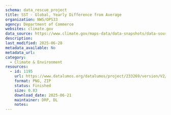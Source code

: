 ```yaml
---
schema: data_rescue_project 
title: SST - Global, Yearly Difference from Average
organization: NWS/OPS33
agency: Department of Commerce
websites: climate.gov
data_source: https://www.climate.gov/maps-data/data-snapshots/data-source/sst-global-yearly-difference-average
description: 
last_modified: 2025-06-28
metadata_available: No
metadata_url: 
category:
  - Climate & Environment 
resources:
  - id: 1195
    url: https://www.datalumos.org/datalumos/project/233269/version/V2/view
    format: PNG, ZIP
    status: Finished
    size: 0.83
    download_date: 2025-06-21
    maintainer: DRP, DL
    notes: 
---
```

